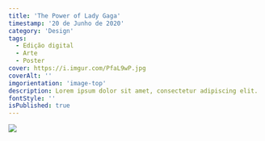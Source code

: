 ```yaml
---
title: 'The Power of Lady Gaga'
timestamp: '20 de Junho de 2020'
category: 'Design'
tags:
  - Edição digital
  - Arte
  - Poster
cover: https://i.imgur.com/PfaL9wP.jpg
coverAlt: ''
imgorientation: 'image-top'
description: Lorem ipsum dolor sit amet, consectetur adipiscing elit.
fontStyle: ''
isPublished: true
---
```


<img src="https://i.imgur.com/PfaL9wP.jpg" class="img-fluid mx-auto d-block">
